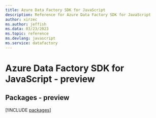 ```yaml
---
title: Azure Data Factory SDK for JavaScript
description: Reference for Azure Data Factory SDK for JavaScript
author: xirzec
ms.author: jeffish
ms.data: 03/23/2023
ms.topic: reference
ms.devlang: javascript
ms.service: datafactory
---
```

# Azure Data Factory SDK for JavaScript - preview
## Packages - preview
[!INCLUDE [packages](data-factory-index.md)]